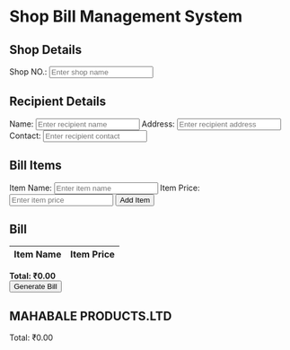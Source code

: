 <!doctype html>
<html lang="en"> 
 <head> 
  <meta charset="UTF-8"> 
  <meta name="viewport" content="width=device-width, initial-scale=1.0"> 
  <title>Shop Bill Management System</title> 
  <link rel="stylesheet" href="style.css"> 
 </head> 
 <body> 
  <div class="container"> 
   <h1>Shop Bill Management System</h1> <!-- Shop Information --> 
   <div class="shop-section"> 
    <h2>Shop Details</h2> <label for="shopName">Shop NO.:</label> 
    <input type="text" id="shopName" placeholder="Enter shop name"> 
   </div> <!-- Recipient Information --> 
   <div class="recipient-section"> 
    <h2>Recipient Details</h2> <label for="recipientName">Name:</label> 
    <input type="text" id="recipientName" placeholder="Enter recipient name"> <label for="recipientAddress">Address:</label> 
    <input type="text" id="recipientAddress" placeholder="Enter recipient address"> <label for="recipientContact">Contact:</label> 
    <input type="text" id="recipientContact" placeholder="Enter recipient contact"> 
   </div> <!-- Bill Items --> 
   <div class="bill-section"> 
    <h2>Bill Items</h2> <label for="itemName">Item Name:</label> 
    <input type="text" id="itemName" placeholder="Enter item name"> <label for="itemPrice">Item Price:</label> 
    <input type="number" id="itemPrice" placeholder="Enter item price"> <button onclick="addItem()">Add Item</button> 
   </div> <!-- Bill Display --> 
   <div class="bill-display"> 
    <h2>Bill</h2> 
    <table id="billTable"> 
     <thead> 
      <tr> 
       <th>Item Name</th> 
       <th>Item Price</th> 
      </tr> 
     </thead> 
     <tbody> 
     </tbody> 
    </table> 
    <div class="total"> <strong>Total: ₹<span id="totalPrice">0.00</span></strong> 
    </div> 
   </div> <button onclick="generateBill()">Generate Bill</button> 
   <div class="bill-result"> 
    <h2>MAHABALE PRODUCTS.LTD</h2> 
    <p id="billShop"></p> 
    <p id="billRecipient"></p> 
    <p id="billItems"></p> 
    <p>Total: ₹<span id="finalTotal">0.00</span></p> 
   </div> 
  </div> 
  <script src="script.js"></script> 
  <style>
      
      body {
    font-family: Arial, sans-serif;
    background-color: #f4f4f9;
    margin: 0;
    padding: 20px;
}

.container {
    max-width: 600px;
    margin: 0 auto;
    background: #fff;
    padding: 20px;
    border-radius: 10px;
    box-shadow: 0 0 10px rgba(0, 0, 0, 0.1);
}

h1, h2 {
    text-align: center;
    color: #333;
}

label {
    display: block;
    margin-bottom: 5px;
    font-weight: bold;
}

input {
    width: 100%;
    padding: 8px;
    margin-bottom: 10px;
    border: 1px solid #ccc;
    border-radius: 5px;
}

button {
    background-color: blue;
    color: white;
    border: none;
    padding: 10px 15px;
    font-size: 16px;
    border-radius: 5px;
    cursor: pointer;
}

button:hover {
    background-color: #218838;
}

table {
    width: 100%;
    border-collapse: collapse;
    margin-top: 20px;
}

table, th, td {
    border: 1px solid #ddd;
}

th, td {
    padding: 10px;
    text-align: left;
}

.total {
    margin-top: 10px;
    text-align: right;
    font-size: 18px;
}

.bill-result {
    background-color: #e9ecef;
    padding: 10px;
    margin-top: 20px;
    border-radius: 5px;
}

.bill-result p {
    margin: 0;
    padding: 5px 0;
}  
    </style> 
  <script>
      
      let items = [];
let totalPrice = 0;

function addItem() {
    const itemName = document.getElementById("itemName").value;
    const itemPrice = parseFloat(document.getElementById("itemPrice").value);

    if (itemName && itemPrice) {
        // Add item to the list
        items.push({ name: itemName, price: itemPrice });

        // Update the bill table
        const tableBody = document.querySelector("#billTable tbody");
        const newRow = tableBody.insertRow();
        newRow.insertCell(0).innerText = itemName;
        newRow.insertCell(1).innerText = `$${itemPrice.toFixed(2)}`;

        // Update total price
        totalPrice += itemPrice;
        document.getElementById("totalPrice").innerText = totalPrice.toFixed(2);

        // Clear input fields
        document.getElementById("itemName").value = '';
        document.getElementById("itemPrice").value = '';
    } else {
        alert("Please enter valid item details.");
    }
}

function generateBill() {
    const shopName = document.getElementById("shopName").value;
    const recipientName = document.getElementById("recipientName").value;
    const recipientAddress = document.getElementById("recipientAddress").value;
    const recipientContact = document.getElementById("recipientContact").value;

    if (!shopName || !recipientName || !recipientAddress || !recipientContact) {
        alert("Please enter all details (shop and recipient).");
        return;
    }

    // Display shop and recipient details
    document.getElementById("billShop").innerHTML = `<strong>Shop Name:</strong> ${shopName}`;
    document.getElementById("billRecipient").innerHTML = `
        <strong>Recipient Name:</strong> ${recipientName}<br>
        <strong>Address:</strong> ${recipientAddress}<br>
        <strong>Contact:</strong> ${recipientContact}
    `;

    // Display bill items
    let itemList = '<strong>Items:</strong><ul>';
    items.forEach(item => {
        itemList += `<li>${item.name} - $${item.price.toFixed(2)}</li>`;
    });
    itemList += '</ul>';
    document.getElementById("billItems").innerHTML = itemList;

    // Display total
    document.getElementById("finalTotal").innerText = totalPrice.toFixed(2);
}  
    </script> 
 </body>
</html>
